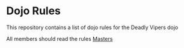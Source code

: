 Dojo Rules
==========

This repository contains a list of dojo rules for the Deadly Vipers dojo

All members should read the rules
[Masters]("https://github.com/deadlyvipers")

